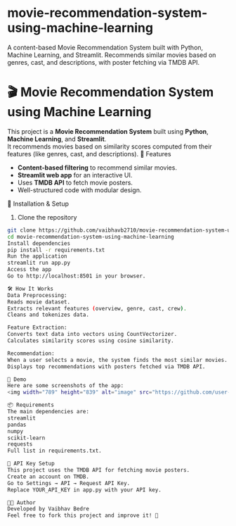 # movie-recommendation-system-using-machine-learning
A content-based Movie Recommendation System built with Python, Machine Learning, and Streamlit. Recommends similar movies based on genres, cast, and descriptions, with poster fetching via TMDB API.

# 🎬 Movie Recommendation System using Machine Learning

This project is a **Movie Recommendation System** built using **Python**, **Machine Learning**, and **Streamlit**.  
It recommends movies based on similarity scores computed from their features (like genres, cast, and descriptions).
📌 Features
- **Content-based filtering** to recommend similar movies.
- **Streamlit web app** for an interactive UI.
- Uses **TMDB API** to fetch movie posters.
- Well-structured code with modular design.

🚀 Installation & Setup
1. Clone the repository
```bash
git clone https://github.com/vaibhavb2710/movie-recommendation-system-using-machine-learning.git
cd movie-recommendation-system-using-machine-learning
Install dependencies
pip install -r requirements.txt
Run the application
streamlit run app.py
Access the app
Go to http://localhost:8501 in your browser.

🛠️ How It Works
Data Preprocessing:
Reads movie dataset.
Extracts relevant features (overview, genre, cast, crew).
Cleans and tokenizes data.

Feature Extraction:
Converts text data into vectors using CountVectorizer.
Calculates similarity scores using cosine similarity.

Recommendation:
When a user selects a movie, the system finds the most similar movies.
Displays top recommendations with posters fetched via TMDB API.

📸 Demo
Here are some screenshots of the app:
<img width="789" height="839" alt="image" src="https://github.com/user-attachments/assets/c2847565-22cd-495d-a3ac-c972ae921018" />

📦 Requirements
The main dependencies are:
streamlit
pandas
numpy
scikit-learn
requests
Full list in requirements.txt.

🔗 API Key Setup
This project uses the TMDB API for fetching movie posters.
Create an account on TMDB.
Go to Settings → API → Request API Key.
Replace YOUR_API_KEY in app.py with your API key.

👨‍💻 Author
Developed by Vaibhav Bedre
Feel free to fork this project and improve it! 🚀
